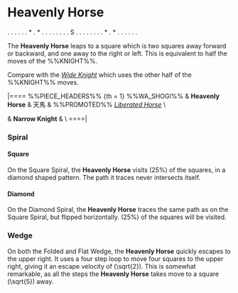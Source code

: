 # Heavenly Horse

<div class = "movement">
. . . . .
. * . * .
. . . . .
. . S . .
. . . . .
. * . * .
. . . . .
</div>

The **Heavenly Horse** leaps to a square which is two squares away forward or
backward, and one away to the right or left. This is equivalent to
half the moves of the %%KNIGHT%%.

Compare with the [*Wide Knight*](wide_knight.html) which uses the other
half of the %%KNIGHT%% moves.

|====
%%PIECE_HEADERS%%
  {th = 1}  %%WA_SHOGI%%
&           **Heavenly Horse** & &#x5929;&#x99AC;
&           %%PROMOTED%% [*Liberated Horse*](liberated_horse.html) \\

&           **Narrow Knight**
& \\
====|

### Spiral

#### Square

On the Square Spiral, the **Heavenly Horse** visits \(25\%\) of the squares,
in a diamond shaped pattern. The path it traces never intersects itself.

#### Diamond

On the Diamond Spiral, the **Heavenly Horse** traces the same path as on the
Square Spiral, but flipped horizontally. \(25\%\) of the squares
will be visited.

### Wedge

On both the Folded and Flat Wedge, the **Heavenly Horse** quickly escapes
to the upper right. It uses a four step loop to move four squares
to the upper right, giving it an escape velocity of 
\(\sqrt{2}\). This is somewhat remarkable, as all the steps the
**Heavenly Horse** takes move to a square \(\sqrt{5}\) away.
